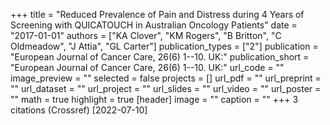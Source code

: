 +++
title = "Reduced Prevalence of Pain and Distress during 4 Years of Screening with QUICATOUCH in Australian Oncology Patients"
date = "2017-01-01"
authors = ["KA Clover", "KM Rogers", "B Britton", "C Oldmeadow", "J Attia", "GL Carter"]
publication_types = ["2"]
publication = "European Journal of Cancer Care, 26(6) 1--10. UK:"
publication_short = "European Journal of Cancer Care, 26(6) 1--10. UK:"
url_code = ""
image_preview = ""
selected = false
projects = []
url_pdf = ""
url_preprint = ""
url_dataset = ""
url_project = ""
url_slides = ""
url_video = ""
url_poster = ""
math = true
highlight = true
[header]
image = ""
caption = ""
+++
3 citations (Crossref) [2022-07-10]
